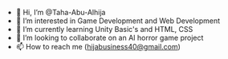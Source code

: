 - 👋 Hi, I’m @Taha-Abu-Alhija
- 👀 I’m interested in Game Development and Web Development
- 🌱 I’m currently learning Unity Basic's and HTML, CSS
- 💞️ I’m looking to collaborate on an AI horror game project 
- 📫 How to reach me (hijabusiness40@gmail.com)
